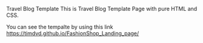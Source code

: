 Travel Blog Template
This is Travel Blog Template Page with pure HTML and CSS.

You can see the tempalte by using this link https://timdvd.github.io/FashionShop_Landing_page/
